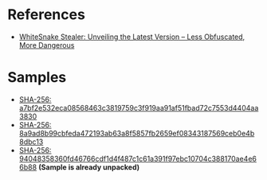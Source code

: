 # References

* [WhiteSnake Stealer: Unveiling the Latest Version – Less Obfuscated, More Dangerous](https://blog.sonicwall.com/en-us/2024/03/whitesnake-stealer-unveiling-the-latest-version-less-obfuscated-more-dangerous/)

# Samples

* [SHA-256: a7bf2e532eca08568463c3819759c3f919aa91af51fbad72c7553d4404aa3830](https://bazaar.abuse.ch/sample/a7bf2e532eca08568463c3819759c3f919aa91af51fbad72c7553d4404aa3830/)
* [SHA-256: 8a9ad8b99cbfeda472193ab63a8f5857fb2659ef08343187569ceb0e4b8dbc13](https://bazaar.abuse.ch/sample/8a9ad8b99cbfeda472193ab63a8f5857fb2659ef08343187569ceb0e4b8dbc13/)
* [SHA-256: 94048358360fd46766cdf1d4f487c1c61a391f97ebc10704c388170ae4e66b88](https://bazaar.abuse.ch/sample/94048358360fd46766cdf1d4f487c1c61a391f97ebc10704c388170ae4e66b88/) **(Sample is already unpacked)**
